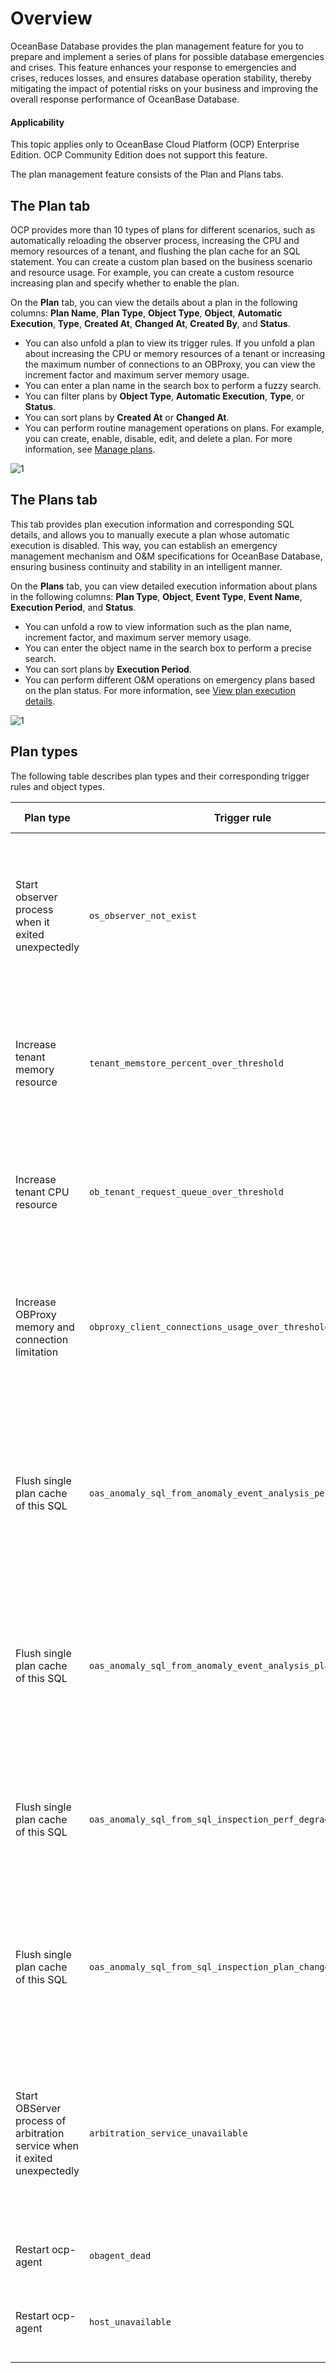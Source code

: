 # Overview

OceanBase Database provides the plan management feature for you to prepare and implement a series of plans for possible database emergencies and crises. This feature enhances your response to emergencies and crises, reduces losses, and ensures database operation stability, thereby mitigating the impact of potential risks on your business and improving the overall response performance of OceanBase Database.

<main id="notice" type='notice'>
<h4>Applicability</h4>
<p>This topic applies only to OceanBase Cloud Platform (OCP) Enterprise Edition. OCP Community Edition does not support this feature. </p>
</main>

The plan management feature consists of the Plan and Plans tabs.

## The Plan tab

OCP provides more than 10 types of plans for different scenarios, such as automatically reloading the observer process, increasing the CPU and memory resources of a tenant, and flushing the plan cache for an SQL statement. You can create a custom plan based on the business scenario and resource usage. For example, you can create a custom  resource increasing plan and specify whether to enable the plan.

On the **Plan** tab, you can view the details about a plan in the following columns: **Plan Name**, **Plan Type**, **Object Type**, **Object**, **Automatic Execution**, **Type**, **Created At**, **Changed At**, **Created By**, and **Status**.

* You can also unfold a plan to view its trigger rules. If you unfold a plan about increasing the CPU or memory resources of a tenant or increasing the maximum number of connections to an OBProxy, you can view the increment factor and maximum server memory usage.
* You can enter a plan name in the search box to perform a fuzzy search.
* You can filter plans by **Object Type**, **Automatic Execution**, **Type**, or **Status**.
* You can sort plans by **Created At** or **Changed At**.
* You can perform routine management operations on plans. For example, you can create, enable, disable, edit, and delete a plan. For more information, see [Manage plans](200.manage-a-plan-template.md).

![1](https://obbusiness-private.oss-cn-shanghai.aliyuncs.com/doc/img/ocp/430/plan.png)

## The Plans tab

This tab provides plan execution information and corresponding SQL details, and allows you to manually execute a plan whose automatic execution is disabled. This way, you can establish an emergency management mechanism and O&M specifications for OceanBase Database, ensuring business continuity and stability in an intelligent manner.

On the **Plans** tab, you can view detailed execution information about plans in the following columns: **Plan Type**, **Object**, **Event Type**, **Event Name**, **Execution Period**, and **Status**.

* You can unfold a row to view information such as the plan name, increment factor, and maximum server memory usage.
* You can enter the object name in the search box to perform a precise search.
* You can sort plans by **Execution Period**.
* You can perform different O&M operations on emergency plans based on the plan status. For more information, see [View plan execution details](300.view-a-plan-execution-details.md).

![1](https://obbusiness-private.oss-cn-shanghai.aliyuncs.com/doc/img/ocp/430/plans.png)

## Plan types

The following table describes plan types and their corresponding trigger rules and object types.

| Plan type | Trigger rule | Object type | Description |
|------------|------------|------------|---------|
| Start observer process when it exited unexpectedly | `os_observer_not_exist` | OceanBase Database Service | Start the observer process when it exited unexpectedly. The observer process can be reloaded only once within 12 hours since the event occurs.  |
| Increase tenant memory resource | `tenant_memstore_percent_over_threshold` | Tenant | Automatically increase the tenant memory when the tenant memory usage exceeds the threshold.  |
| Increase tenant CPU resource | `ob_tenant_request_queue_over_threshold` | Tenant | Automatically increase the CPU resources of an tenant when the CPU utilization exceeds the threshold.  |
| Increase OBProxy memory and connection limitation | `obproxy_client_connections_usage_over_threshold` | OBProxy cluster | Automatically increase the value of the cluster-level parameter that specifies the maximum number of connections to an OBProxy.  |
| Flush single plan cache of this SQL | `oas_anomaly_sql_from_anomaly_event_analysis_perf_degradation` | Tenant | Refresh the plan cache of an SQL statement if the exception analysis result of OceanBase Autonomy Service (OAS) indicates that the SQL performance downgrades .  |
| Flush single plan cache of this SQL | `oas_anomaly_sql_from_anomaly_event_analysis_plan_changed` | Tenant | Refresh the plan cache of an SQL statement if the exception analysis result of OAS indicates that the SQL execution plan deteriorates.  |
| Flush single plan cache of this SQL | `oas_anomaly_sql_from_sql_inspection_perf_degradation` | Tenant | Refresh the plan cache of an SQL statement if the SQL inspection result indicates that the SQL execution plan deteriorates.  |
| Flush single plan cache of this SQL | `oas_anomaly_sql_from_sql_inspection_plan_changed` | Tenant | Refresh the plan cache of an SQL statement if the SQL inspection result indicates that the SQL performance downgrades.  |
| Start OBServer process of arbitration service when it exited unexpectedly | `arbitration_service_unavailable` | Arbitration service | Start the observer process of arbitration service when it exited unexpectedly. The observer process can be reloaded only once within 12 hours since the event occurs.  |
| Restart ocp-agent | `obagent_dead` | Host | Restart OCP-Agent when OBAgent is unavailable.  |
| Restart ocp-agent | `host_unavailable` | Host | Restart OCP-Agent when the host heartbeat detection fails.  |
